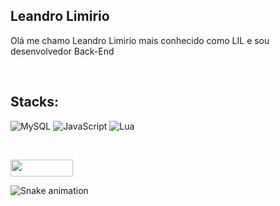 ## Leandro Limirio

Olá me chamo Leandro Limirio mais conhecido como LIL e sou desenvolvedor Back-End

<br />

## Stacks:
![MySQL](https://img.shields.io/badge/mysql-%2300f.svg?style=for-the-badge&logo=mysql&logoColor=white) 
![JavaScript](https://img.shields.io/badge/javascript-%23323330.svg?style=for-the-badge&logo=javascript&logoColor=%23F7DF1E) 
![Lua](https://img.shields.io/badge/lua-%232C2D72.svg?style=for-the-badge&logo=lua&logoColor=white) 

<br />

<p align="left">
  <img width="100" height="27" src="https://komarev.com/ghpvc/?username=LIL&color=blue&style=flat-square&label=Views">
</p>
 
![Snake animation](https://github.com/combo0001/combo0001/blob/output/github-contribution-grid-snake.svg)
